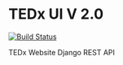 # TEDx UI V 2.0

[![Build Status](https://travis-ci.com/mmoallemi99/tedx.svg?token=ma7yuiS71mT9xHWFUnyx&branch=master)](https://travis-ci.com/mmoallemi99/tedx)

TEDx Website Django REST API

